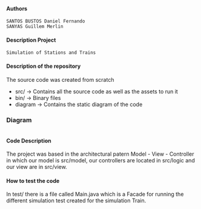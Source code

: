 #### Authors
	SANTOS BUSTOS Daniel Fernando
	SANYAS Guillem Merlin
#### Description Project
	Simulation of Stations and Trains

#### Description of the repository
The source code was created from scratch

 - src/    -> Contains all the source code as well as the assets to run it
 - bin/    -> Binary files
 - diagram -> Contains the static diagram of the code 

### Diagram
<img src=""/> 

#### Code Description
The project was based in the architectural patern Model - View  - Controller in which our model is src/model, our controllers are located in src/logic  and our view are in src/view. 


#### How to test the code
In test/ there is a file called Main.java which is a Facade  for running the different simulation test created for the simulation Train.
